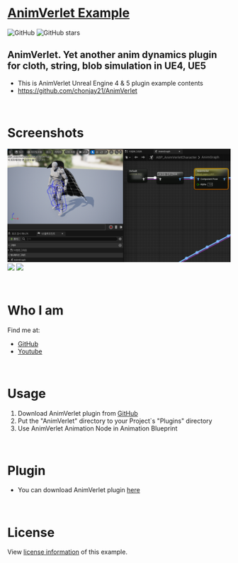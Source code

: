 # [**AnimVerlet Example**](https://github.com/chonjay21/AnimVerlet)
![GitHub](https://img.shields.io/github/license/chonjay21/AnimVerletExample_UE5)
![GitHub stars](https://img.shields.io/github/stars/chonjay21/AnimVerlet?style=social)
## AnimVerlet. Yet another anim dynamics plugin for cloth, string, blob simulation in UE4, UE5
* This is AnimVerlet Unreal Engine 4 & 5 plugin example contents
* https://github.com/chonjay21/AnimVerlet

<br />

# Screenshots
![](https://github.com/chonjay21/Screenshots/blob/main/AnimVerlet_UE5.png)
![](https://github.com/chonjay21/Screenshots/blob/main/AnimVerlet_Short.gif)
![](https://github.com/chonjay21/Screenshots/blob/main/AnimVerlet_Graph.gif)

<br />

# Who I am

Find me at:
* [GitHub](https://github.com/chonjay21)
* [Youtube](https://www.youtube.com/channel/UCIwbmzMBsIJ0FVHlbyOGPDg/featured)

<br />

# Usage

1. Download AnimVerlet plugin from [GitHub](https://github.com/chonjay21/AnimVerlet)
2. Put the "AnimVerlet" directory to your Project`s "Plugins" directory
3. Use AnimVerlet Animation Node in Animation Blueprint

<br />

# Plugin

* You can download AnimVerlet plugin [here](https://github.com/chonjay21/AnimVerlet)

<br />

# License

View [license information](https://github.com/chonjay21/AnimVerletExample_UE5/blob/master/LICENSE) of this example.
